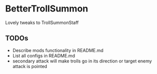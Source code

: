 # BetterTrollSummon

Lovely tweaks to TrollSummonStaff

## TODOs
* Describe mods functionality in README.md
* List all configs in README.md
* secondary attack will make trolls go in its direction or target enemy attack is pointed

